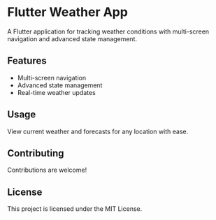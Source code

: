 # Flutter Weather App

A Flutter application for tracking weather conditions with multi-screen navigation and advanced state management.

## Features

- Multi-screen navigation
- Advanced state management
- Real-time weather updates

## Usage

View current weather and forecasts for any location with ease.

## Contributing

Contributions are welcome!

## License

This project is licensed under the MIT License.
